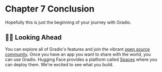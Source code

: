 # Chapter 7 Conclusion

Hopefully this is just the beginning of your journey with Gradio.

## 💪🏻 Looking Ahead

You can explore all of Gradio's features and join the vibrant [open source community](https://discuss.huggingface.co/). Once you have an app you want to share with the world, you can use Gradio. Hugging Face provides a platform called [Spaces](https://huggingface.co/spaces) where you can deploy them. We're excited to see what you build.